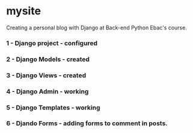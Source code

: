 # mysite
Creating a personal blog with Django at Back-end Python Ebac's course.

### 1 - Django project - configured
### 2 - Django Models - created
### 3 - Django Views - created
### 4 - Django Admin - working
### 5 - Django Templates - working
### 6 - Djando Forms - adding forms to comment in posts.
